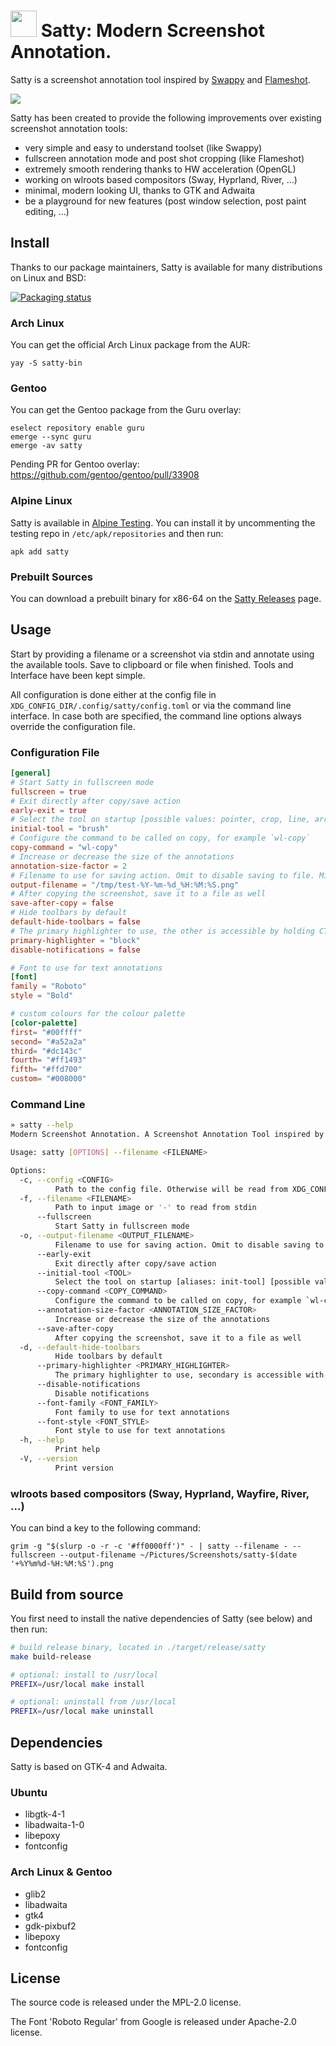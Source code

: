 # <img src="assets/satty.svg" height="42"> Satty: Modern Screenshot Annotation.

Satty is a screenshot annotation tool inspired by [Swappy](https://github.com/jtheoof/swappy) and [Flameshot](https://flameshot.org/).

![](assets/usage.gif)

Satty has been created to provide the following improvements over existing screenshot annotation tools:

- very simple and easy to understand toolset (like Swappy)
- fullscreen annotation mode and post shot cropping (like Flameshot)
- extremely smooth rendering thanks to HW acceleration (OpenGL)
- working on wlroots based compositors (Sway, Hyprland, River, ...)
- minimal, modern looking UI, thanks to GTK and Adwaita
- be a playground for new features (post window selection, post paint editing, ...)

## Install

Thanks to our package maintainers, Satty is available for many distributions on Linux and BSD:

[![Packaging status](https://repology.org/badge/vertical-allrepos/satty.svg)](https://repology.org/project/satty/versions)

### Arch Linux

You can get the official Arch Linux package from the AUR:

```
yay -S satty-bin
```

### Gentoo

You can get the Gentoo package from the Guru overlay:

```
eselect repository enable guru
emerge --sync guru
emerge -av satty
```

Pending PR for Gentoo overlay: https://github.com/gentoo/gentoo/pull/33908

### Alpine Linux

Satty is available in [Alpine Testing](https://pkgs.alpinelinux.org/packages?name=satty&branch=edge&repo=&arch=&maintainer=). You can install it by uncommenting the testing repo in `/etc/apk/repositories` and then run:

```
apk add satty
```

### Prebuilt Sources

You can download a prebuilt binary for x86-64 on the [Satty Releases](https://github.com/gabm/satty/releases) page.

## Usage

Start by providing a filename or a screenshot via stdin and annotate using the available tools. Save to clipboard or file when finished. Tools and Interface have been kept simple.

All configuration is done either at the config file in `XDG_CONFIG_DIR/.config/satty/config.toml` or via the command line interface. In case both are specified, the command line options always override the configuration file.

### Configuration File

```toml
[general]
# Start Satty in fullscreen mode
fullscreen = true
# Exit directly after copy/save action
early-exit = true
# Select the tool on startup [possible values: pointer, crop, line, arrow, rectangle, text, marker, blur, brush]
initial-tool = "brush"
# Configure the command to be called on copy, for example `wl-copy`
copy-command = "wl-copy"
# Increase or decrease the size of the annotations
annotation-size-factor = 2
# Filename to use for saving action. Omit to disable saving to file. Might contain format specifiers: https://docs.rs/chrono/latest/chrono/format/strftime/index.html
output-filename = "/tmp/test-%Y-%m-%d_%H:%M:%S.png"
# After copying the screenshot, save it to a file as well
save-after-copy = false
# Hide toolbars by default
default-hide-toolbars = false
# The primary highlighter to use, the other is accessible by holding CTRL at the start of a highlight [possible values: block, freehand]
primary-highlighter = "block"
disable-notifications = false

# Font to use for text annotations
[font]
family = "Roboto"
style = "Bold"

# custom colours for the colour palette
[color-palette]
first= "#00ffff"
second= "#a52a2a"
third= "#dc143c"
fourth= "#ff1493"
fifth= "#ffd700"
custom= "#008000"
```

### Command Line

```sh
» satty --help
Modern Screenshot Annotation. A Screenshot Annotation Tool inspired by Swappy and Flameshot.

Usage: satty [OPTIONS] --filename <FILENAME>

Options:
  -c, --config <CONFIG>
          Path to the config file. Otherwise will be read from XDG_CONFIG_DIR/satty/config.toml
  -f, --filename <FILENAME>
          Path to input image or '-' to read from stdin
      --fullscreen
          Start Satty in fullscreen mode
  -o, --output-filename <OUTPUT_FILENAME>
          Filename to use for saving action. Omit to disable saving to file. Might contain format specifiers: <https://docs.rs/chrono/latest/chrono/format/strftime/index.html>
      --early-exit
          Exit directly after copy/save action
      --initial-tool <TOOL>
          Select the tool on startup [aliases: init-tool] [possible values: pointer, crop, line, arrow, rectangle, text, marker, blur, brush]
      --copy-command <COPY_COMMAND>
          Configure the command to be called on copy, for example `wl-copy`
      --annotation-size-factor <ANNOTATION_SIZE_FACTOR>
          Increase or decrease the size of the annotations
      --save-after-copy
          After copying the screenshot, save it to a file as well
  -d, --default-hide-toolbars
          Hide toolbars by default
      --primary-highlighter <PRIMARY_HIGHLIGHTER>
          The primary highlighter to use, secondary is accessible with CTRL [possible values: block, freehand]
      --disable-notifications
          Disable notifications
      --font-family <FONT_FAMILY>
          Font family to use for text annotations
      --font-style <FONT_STYLE>
          Font style to use for text annotations
  -h, --help
          Print help
  -V, --version
          Print version
```

### wlroots based compositors (Sway, Hyprland, Wayfire, River, ...)

You can bind a key to the following command:

```
grim -g "$(slurp -o -r -c '#ff0000ff')" - | satty --filename - --fullscreen --output-filename ~/Pictures/Screenshots/satty-$(date '+%Y%m%d-%H:%M:%S').png
```

## Build from source

You first need to install the native dependencies of Satty (see below) and then run:

```sh
# build release binary, located in ./target/release/satty
make build-release

# optional: install to /usr/local
PREFIX=/usr/local make install

# optional: uninstall from /usr/local
PREFIX=/usr/local make uninstall
```

## Dependencies

Satty is based on GTK-4 and Adwaita.

### Ubuntu

- libgtk-4-1
- libadwaita-1-0
- libepoxy
- fontconfig

### Arch Linux & Gentoo

- glib2
- libadwaita
- gtk4
- gdk-pixbuf2
- libepoxy
- fontconfig

## License

The source code is released under the MPL-2.0 license.

The Font 'Roboto Regular' from Google is released under Apache-2.0 license.
